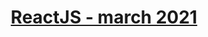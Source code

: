 # <p align="center"><a href="https://softuni.bg/trainings/3315/reactjs-march-2021"> ReactJS - march 2021 <a/><p>
